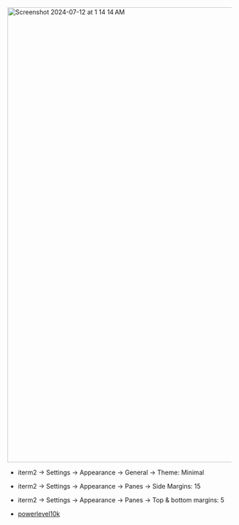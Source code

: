 <img width="1022" alt="Screenshot 2024-07-12 at 1 14 14 AM" src="https://github.com/hackintoanetwork/iterm2-theme/assets/83481196/d4d11af1-6d08-4eb7-8a16-a890303fdffa">

- iterm2 -> Settings -> Appearance -> General -> Theme: Minimal

- iterm2 -> Settings -> Appearance -> Panes -> Side Margins: 15

- iterm2 -> Settings -> Appearance -> Panes -> Top & bottom margins: 5

- [powerlevel10k](https://github.com/romkatv/powerlevel10k)
